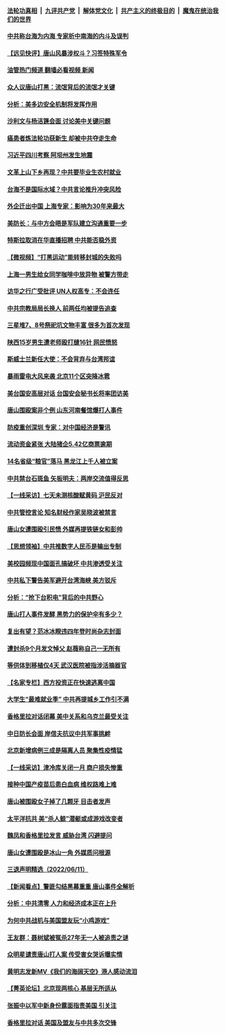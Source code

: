 ####  [法轮功真相](../../../../basic/blob/master/README.md?t=06140902) &nbsp;|&nbsp; [九评共产党](../../../../9ping.md/blob/master/README.md?t=06140902) &nbsp;|&nbsp; [解体党文化](../../../../jtdwh.md/blob/master/README.md?t=06140902)  &nbsp;|&nbsp; [共产主义的终极目的](../../../../gczydzjmd.md/blob/master/README.md?t=06140902) &nbsp;|&nbsp; [魔鬼在统治我们的世界](../../../../mgztzwmdsj.md/blob/master/README.md?t=06140902) 

#### [中共称台海为内海 专家析中南海的内斗及误判](../pages/nsc413/n13758772.md?t=06140902) 

#### [【远见快评】唐山风暴涉权斗？习签特殊军令](../pages/nsc413/n13758992.md?t=06140902) 

#### [油管热门频道 翻墙必看视频 新闻](http://45.76.130.85:81/youtube.html?06140902)

#### [众人议唐山打黑：流氓背后的流氓才关键](../pages/nsc413/n13758614.md?t=06140902) 

#### [分析：美多边安全机制将发挥作用](../pages/nsc413/n13758780.md?t=06140902) 

#### [沙利文与杨洁篪会面 讨论美中关键问题](../pages/nsc413/n13758918.md?t=06140902) 

#### [癌患者炼法轮功获新生 却被中共夺走生命](../pages/nsc413/n13758724.md?t=06140902) 

#### [习近平四川考察 阿坝州发生地震](../pages/nsc413/n13758914.md?t=06140902) 

#### [文革上山下乡再现？中共要毕业生农村就业](../pages/nsc413/n13758857.md?t=06140902) 

#### [台海不是国际水域？中共言论推升冲突风险](../pages/nsc413/n13758829.md?t=06140902) 

#### [外企迁出中国 上海专家：影响为30年来最大](../pages/nsc413/n13758317.md?t=06140902) 

#### [美防长：与中方会晤是军队建立沟通重要一步](../pages/nsc413/n13758740.md?t=06140902) 

#### [特斯拉取消在华直播招聘 中共能否稳外资](../pages/nsc413/n13758840.md?t=06140902) 

#### [【微视频】“打黑运动”能转移封城的失败吗](../pages/nsc413/n13758771.md?t=06140902) 

#### [上海一男生给女同学咖啡中放异物 被警方带走](../pages/nsc413/n13758438.md?t=06140902) 

#### [访华之行广受批评 UN人权高专：不会连任](../pages/nsc413/n13758655.md?t=06140902) 

#### [中共宗教局局长换人 前两任均被提告追查](../pages/nsc413/n13758592.md?t=06140902) 

#### [三星堆7、8号祭祀坑文物丰富 很多为首次发现](../pages/nsc413/n13758629.md?t=06140902) 

#### [陕西15岁男生遭老师殴打缝16针 网民愤怒](../pages/nsc413/n13758573.md?t=06140902) 

#### [斯威士兰新任大使：不会背弃与台湾邦谊](../pages/nsc413/n13758561.md?t=06140902) 

#### [暴雨雷电大风来袭 北京11个区突降冰雹](../pages/nsc413/n13758385.md?t=06140902) 

#### [美台国安高层对话 台国安会秘书长将率团访美](../pages/nsc413/n13758511.md?t=06140902) 

#### [唐山围殴案非个例 山东河南餐馆爆打人事件](../pages/nsc413/n13758535.md?t=06140902) 

#### [防疫重创深圳 专家：对中国经济是警讯](../pages/nsc413/n13758467.md?t=06140902) 

#### [流动资金紧张 大陆猪企5.42亿商票逾期](../pages/nsc413/n13758510.md?t=06140902) 

#### [14名省级“粮官”落马 黑龙江上千人被立案](../pages/nsc413/n13758355.md?t=06140902) 

#### [中共禁台石斑鱼 矢板明夫：两岸交流值得反思](../pages/nsc413/n13758287.md?t=06140902) 

#### [【一线采访】七天未测核酸赋黄码 沪民反对](../pages/nsc413/n13758088.md?t=06140902) 

#### [中共管控言论 知名财经作家吴晓波被禁言](../pages/nsc413/n13758214.md?t=06140902) 


#### [唐山女遭围殴引民愤 外媒再提铁链女和彭帅](../pages/nsc413/n13758095.md?t=06140902) 

#### [【思想领袖】中共推数字人民币是输出专制](../pages/nsc413/n13742264.md?t=06140902) 

#### [美校园频现中国面孔搞破坏 中共渗透受关注](../pages/nsc413/n13758129.md?t=06140902) 

#### [中共私下警告美军避开台湾海峡 美方驳斥](../pages/nsc413/n13758085.md?t=06140902) 

#### [分析：“抢下台积电”背后的中共野心](../pages/nsc413/n13758053.md?t=06140902) 

#### [唐山打人事件发酵 黑势力的保护伞有多少？](../pages/nsc413/n13757982.md?t=06140902) 

#### [复出有望？范冰冰睽违四年登时尚杂志封面](../pages/nsc413/n13757972.md?t=06140902) 

#### [遭封杀9个月发文悼父 赵薇称自己一无所有](../pages/nsc413/n13758012.md?t=06140902) 

#### [等供体到移植仅4天 武汉医院被指涉活摘器官](../pages/nsc413/n13758039.md?t=06140902) 

#### [【名家专栏】西方投资正在快速逃离中国](../pages/nsc413/n13757817.md?t=06140902) 

#### [大学生“最难就业季” 中共再提城乡工作引不满](../pages/nsc413/n13757951.md?t=06140902) 

#### [香格里拉对话闭幕 美中关系和乌克兰最受关注](../pages/nsc413/n13757929.md?t=06140902) 

#### [中日防长会面 岸信夫抗议中共军事挑衅](../pages/nsc413/n13757815.md?t=06140902) 

#### [北京新增病例三成是隔离人员 聚集性疫情猛](../pages/nsc413/n13757776.md?t=06140902) 

#### [【一线采访】津冷库关闭一月 商户损失惨重](../pages/nsc413/n13757772.md?t=06140902) 

#### [接种中国产疫苗后患白血病 维权路难上难](../pages/nsc413/n13757363.md?t=06140902) 

#### [唐山被围殴女子掉了几颗牙 目击者发声](../pages/nsc413/n13757580.md?t=06140902) 


#### [太平洋抗共 美“杀人鲸”潜艇或成游戏改变者](../pages/nsc413/n13754341.md?t=06140902) 

#### [魏凤和香格里拉发言 威胁台湾 闪避提问](../pages/nsc413/n13757352.md?t=06140902) 

#### [唐山女遭围殴是冰山一角 外媒质问根源](../pages/nsc413/n13757467.md?t=06140902) 

#### [三退声明精选（2022/06/11）](../pages/nsc413/n13757523.md?t=06140902) 

#### [【新闻看点】警匪勾结黑幕重重 唐山事件全解析](../pages/nsc413/n13757354.md?t=06140902) 

#### [分析：中共清零 人力和经济成本正在上升](../pages/nsc413/n13757351.md?t=06140902) 

#### [为何中共战机与美国盟友玩“小鸡游戏”](../pages/nsc413/n13757366.md?t=06140902) 

#### [王友群：聂树斌被冤杀27年无一人被追责之谜](../pages/nsc413/n13757410.md?t=06140902) 

#### [众明星谴责唐山打人案 传受害女哭诉曝实情](../pages/nsc413/n13757367.md?t=06140902) 

#### [黄明志发新MV《我们的海阔天空》港人感动流泪](../pages/nsc413/n13757350.md?t=06140902) 

#### [【菁英论坛】北京现两核心 基层无所适从](../pages/nsc413/n13757348.md?t=06140902) 

#### [张振中以军中新身份露面指责美国 引关注](../pages/nsc413/n13757337.md?t=06140902) 

#### [香格里拉对话 美国及盟友与中共多次交锋](../pages/nsc413/n13757263.md?t=06140902) 

<img src='http://gfw-breaker.win/goodnews/indexes/nsc413.md' width='0px' height='0px'/>
